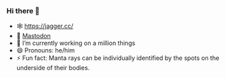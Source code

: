 ### Hi there 👋
- 🕸️ https://jagger.cc/
- 🐘 <a rel="me" href="https://ioc.exchange/@jagger">Mastodon</a>
- 🔭 I’m currently working on a million things
- 😄 Pronouns: he/him
- ⚡ Fun fact: Manta rays can be individually identified by the spots on the underside of their bodies.

